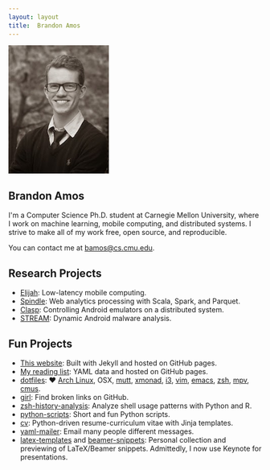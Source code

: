 ```yaml
---
layout: layout
title:  Brandon Amos
---
```


<section class="content">
<div class="pull-right">
<a href="/images/me-large.jpg">
  <img src="/images/me.jpg" class="rounded-img"/>
</a>
</div>

# Brandon Amos

I'm a Computer Science Ph.D. student
at Carnegie Mellon University, where
I work on machine learning,
mobile computing, and distributed systems.
I strive to make all of my work free,
open source, and reproducible.

You can contact me at [bamos@cs.cmu.edu](mailto:bamos@cs.cmu.edu).

## Research Projects
+ [Elijah](http://elijah.cs.cmu.edu/):
Low-latency mobile computing.
+ [Spindle](https://github.com/adobe-research/spindle):
Web analytics processing with Scala, Spark, and Parquet.
+ [Clasp](https://github.com/hamiltont/clasp):
Controlling Android emulators on a distributed system.
+ [STREAM](https://github.com/VT-Magnum-Research/antimalware):
Dynamic Android malware analysis.

## Fun Projects
+ [This website](https://github.com/bamos/bamos.github.io):
  Built with Jekyll and hosted on GitHub pages.
+ [My reading list](http://bamos.github.io/reading-list/):
  YAML data and hosted on GitHub pages.
+ [dotfiles](https://github.com/bamos/dotfiles):
  &hearts;
  [Arch Linux](https://www.archlinux.org/),
  OSX,
  [mutt](http://www.mutt.org/),
  [xmonad](http://xmonad.org/),
  [i3](https://i3wm.org/),
  [vim](http://www.vim.org/),
  [emacs](https://www.gnu.org/software/emacs/),
  [zsh](http://www.zsh.org/),
  [mpv](http://mpv.io/),
  [cmus](https://cmus.github.io/).
+ [girl](https://github.com/bamos/girl):
  Find broken links on GitHub.
+ [zsh-history-analysis](https://github.com/bamos/zsh-history-analysis):
  Analyze shell usage patterns with Python and R.
+ [python-scripts](https://github.com/bamos/python-scripts):
  Short and fun Python scripts.
+ [cv](https://github.com/bamos/cv):
  Python-driven resume-curriculum vitae with Jinja templates.
+ [yaml-mailer](https://github.com/bamos/yaml-mailer):
  Email many people different messages.
+ [latex-templates](https://github.com/bamos/latex-templates)
  and [beamer-snippets](https://github.com/bamos/beamer-snippets):
  Personal collection and previewing of LaTeX/Beamer snippets.
  Admittedly, I now use Keynote for presentations.

</section>
